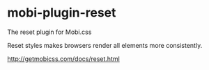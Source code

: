 # mobi-plugin-reset

The reset plugin for Mobi.css

Reset styles makes browsers render all elements more consistently.

http://getmobicss.com/docs/reset.html
